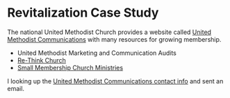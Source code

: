 # Revitalization Case Study

The national United Methodist Church provides a website called [United Methodist Communications](http://www.umcom.org) with many resources for growing membership. 

* United Methodist Marketing and Communication Audits
* [Re-Think Church](http://www.umcom.org/rethink-church)
* [Small Membership Church Ministries](http://www.greatplainsumc.org/smallmembershipchurchresources)

I looking up the [United Methodist Communications contact info](http://www.umcom.org/about/contact-us-at-united-methodist-communications) and sent an email. 



